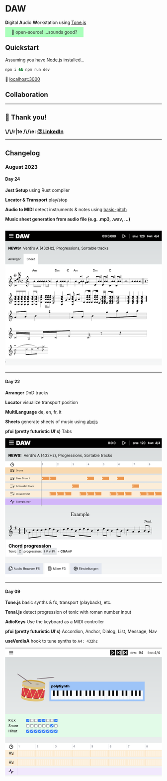 # DAW

**D**igital **A**udio **W**orkstation using [Tone.js](https://github.com/Tonejs/Tone.js)

<span style='background:#aaffbb;color:#333;padding:8px 20px;'>🎼 open-source! ...sounds good?</span>

## Quickstart

Assuming you have [Node.js](https://nodejs.org) installed...

```bash
npm i && npm run dev
```

🥁 [localhost:3000](http://localhost:3000)

## Collaboration

---

## 🙏 Thank you!<br>

### \\/\\/r|te /\\/\\e: [@LinkedIn](https://www.linkedin.com/in/faebster/)

---

## Changelog

### August 2023

#### Day 24

**Jest Setup** using Rust compiler

**Locator & Transport** play/stop

**Audio to MIDI** detect instruments & notes using [basic-pitch](https://github.com/spotify/basic-pitch-ts)

**Music sheet generation from audio file (e.g. .mp3, .wav, ...)**

## <img width="706" alt="DAW 20230824" src="./public/screenshots/daw_20230824.png">

---

#### Day 22

**Arranger** DnD tracks

**Locator** visualize transport position

**MultiLanguage** de, en, fr, it

**Sheets** generate sheets of music using [abcjs](https://github.com/paulrosen/abcjs)

**pfui (pretty futuristic UI's)** Tabs

<img width="706" alt="DAW 20230822" src="./public/screenshots/daw_202300822.png">

---

#### Day 09

**Tone.js** basic synths & fx, transport (playback), etc.

**Tonal.js** detect progression of tonic with roman number input

**AdioKeys** Use the keyboard as a MIDI controller

**pfui (pretty futuristic UI's)** Accordion, Anchor, Dialog, List, Message, Nav

**useVerdisA** hook to tune synths to `A4: 432hz`

<img width="706" alt="DAW 20230809" src="./public/screenshots/daw_202300809.png">
